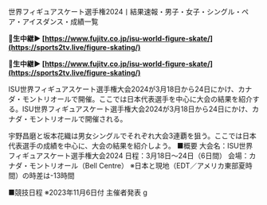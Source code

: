 世界フィギュアスケート選手権2024丨結果速報・男子・女子・シングル・ペア・アイスダンス・成績一覧

<strong>🔴生中継▶ [https://www.fujitv.co.jp/isu-world-figure-skate/](https://sports2tv.live/figure-skating/)</strong>

<strong>🔴生中継▶ [https://www.fujitv.co.jp/isu-world-figure-skate/](https://sports2tv.live/figure-skating/)</strong>

ISU世界フィギュアスケート選手権大会2024が3月18日から24日にかけ、カナダ・モントリオールで開催。ここでは日本代表選手を中心に大会の結果を紹介する。ISU世界フィギュアスケート選手権大会2024が3月18日から24日にかけ、カナダ・モントリオールで開催される。

宇野昌磨と坂本花織は男女シングルでそれぞれ大会3連覇を狙う。ここでは日本代表選手の成績を中心に、大会の結果を紹介しよう。
■概要
大会名：ISU世界フィギュアスケート選手権大会2024
日程：3月18日〜24日（6日間）
会場：カナダ・モントリオール（Bell Centre）
※日本と現地（EDT／アメリカ東部夏時間）の時差は-13時間

■競技日程
※2023年11月6日付 主催者発表
g
